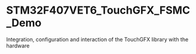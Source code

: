 # STM32F407VET6_TouchGFX_FSMC_Demo
Integration, configuration and interaction of the TouchGFX library with the hardware
